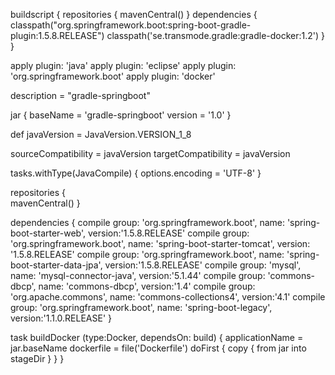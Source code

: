 buildscript {
    repositories {
        mavenCentral()
    }
    dependencies {
        classpath("org.springframework.boot:spring-boot-gradle-plugin:1.5.8.RELEASE")
        classpath('se.transmode.gradle:gradle-docker:1.2')
    }
}

apply plugin: 'java'
apply plugin: 'eclipse'
apply plugin: 'org.springframework.boot'
apply plugin: 'docker'

description = "gradle-springboot"

jar {
    baseName = 'gradle-springboot'
    version =  '1.0'
}

def javaVersion = JavaVersion.VERSION_1_8

sourceCompatibility = javaVersion
targetCompatibility = javaVersion

tasks.withType(JavaCompile) {
	options.encoding = 'UTF-8'
}

repositories {   
     mavenCentral()
}

dependencies {
    compile group: 'org.springframework.boot', name: 'spring-boot-starter-web', version:'1.5.8.RELEASE'
    compile group: 'org.springframework.boot', name: 'spring-boot-starter-tomcat', version: '1.5.8.RELEASE'
    compile group: 'org.springframework.boot', name: 'spring-boot-starter-data-jpa', version:'1.5.8.RELEASE'
    compile group: 'mysql', name: 'mysql-connector-java', version:'5.1.44'
    compile group: 'commons-dbcp', name: 'commons-dbcp', version:'1.4'
    compile group: 'org.apache.commons', name: 'commons-collections4', version:'4.1'
    compile group: 'org.springframework.boot', name: 'spring-boot-legacy', version:'1.1.0.RELEASE'
}

task buildDocker (type:Docker, dependsOn: build) {
	applicationName = jar.baseName
	dockerfile = file('Dockerfile')
	doFirst {
		copy {
			from jar
			into stageDir
		}
	}
}
